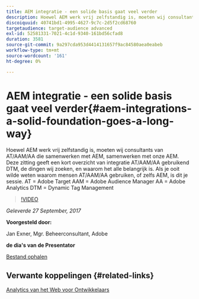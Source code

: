 ```yaml
---
title: AEM integratie - een solide basis gaat veel verder
description: Hoewel AEM werk vrij zelfstandig is, moeten wij consultants van AT/AAM/AA die samenwerken met AEM, samenwerken met onze AEM. Deze zitting geeft een kort overzicht van integratie AT/AAM/AA gebruikend DTM, de dingen wij zoeken, en waarom het alle belangrijk is.
discoiquuid: 40741bd1-4995-4627-9c7c-2d5f2cd68760
targetaudience: target-audience advanced
exl-id: 52581331-7021-4c1d-9340-161bd56cfad8
duration: 3581
source-git-commit: 9a297cda953d4414131657f9ac84580aea0eabeb
workflow-type: tm+mt
source-wordcount: '161'
ht-degree: 0%

---
```


# AEM integratie - een solide basis gaat veel verder{#aem-integrations-a-solid-foundation-goes-a-long-way}

Hoewel AEM werk vrij zelfstandig is, moeten wij consultants van AT/AAM/AA die samenwerken met AEM, samenwerken met onze AEM. Deze zitting geeft een kort overzicht van integratie AT/AAM/AA gebruikend DTM, de dingen wij zoeken, en waarom het alle belangrijk is. Als je ooit wilde weten waarom mensen AT/AAM/AA gebruiken, of zelfs AEM, is dit je sessie.   AT = Adobe Target AAM = Adobe Audience Manager AA = Adobe Analytics DTM = Dynamic Tag Management

>[!VIDEO](https://video.tv.adobe.com/v/19833/?quality=9)

*Geleverde 27 September, 2017*

**Voorgesteld door:**

Jan Exner, Mgr. Beheerconsultant, Adobe

**de dia&#39;s van de Presentator**

[Bestand ophalen](assets/170927-aem-gems-integrations.pdf)

## Verwante koppelingen {#related-links}

[ Analytics van het Web voor Ontwikkelaars ](https://webanalyticsfordevelopers.com/)

<!--
[Get back to the Overview](https://helpx.adobe.com/nl/experience-manager/kt/eseminars/gems/aem-index.html)
-->
